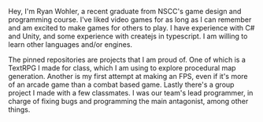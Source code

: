 Hey, I'm Ryan Wohler, a recent graduate from NSCC's game design and programming course. I've liked video games for as long as I can remember and am excited to make games for others to play. I have experience with C# and Unity, and some experience with createjs in typescript. I am willing to learn other languages and/or engines.

The pinned repositories are projects that I am proud of. One of which is a TextRPG I made for class, which I am using to explore procedural map generation. Another is my first attempt at making an FPS, even if it's more of an arcade game than a combat based game. Lastly there's a group project I made with a few classmates. I was our team's lead programmer, in charge of fixing bugs and programming the main antagonist, among other things.
